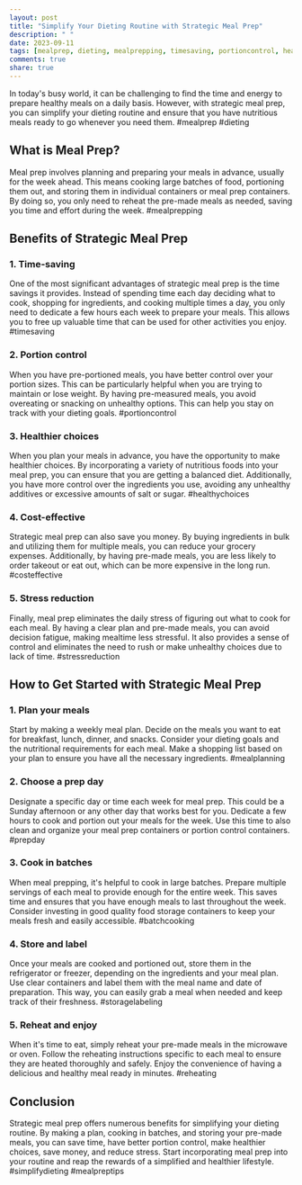 ```yaml
---
layout: post
title: "Simplify Your Dieting Routine with Strategic Meal Prep"
description: " "
date: 2023-09-11
tags: [mealprep, dieting, mealprepping, timesaving, portioncontrol, healthychoices, costeffective, stressreduction, mealplanning, prepday, batchcooking, storagelabeling, reheating, simplifydieting, mealpreptips]
comments: true
share: true
---
```


In today's busy world, it can be challenging to find the time and energy to prepare healthy meals on a daily basis. However, with strategic meal prep, you can simplify your dieting routine and ensure that you have nutritious meals ready to go whenever you need them. #mealprep #dieting 

## What is Meal Prep?

Meal prep involves planning and preparing your meals in advance, usually for the week ahead. This means cooking large batches of food, portioning them out, and storing them in individual containers or meal prep containers. By doing so, you only need to reheat the pre-made meals as needed, saving you time and effort during the week. #mealprepping

## Benefits of Strategic Meal Prep

### 1. Time-saving 

One of the most significant advantages of strategic meal prep is the time savings it provides. Instead of spending time each day deciding what to cook, shopping for ingredients, and cooking multiple times a day, you only need to dedicate a few hours each week to prepare your meals. This allows you to free up valuable time that can be used for other activities you enjoy. #timesaving

### 2. Portion control

When you have pre-portioned meals, you have better control over your portion sizes. This can be particularly helpful when you are trying to maintain or lose weight. By having pre-measured meals, you avoid overeating or snacking on unhealthy options. This can help you stay on track with your dieting goals. #portioncontrol

### 3. Healthier choices

When you plan your meals in advance, you have the opportunity to make healthier choices. By incorporating a variety of nutritious foods into your meal prep, you can ensure that you are getting a balanced diet. Additionally, you have more control over the ingredients you use, avoiding any unhealthy additives or excessive amounts of salt or sugar. #healthychoices

### 4. Cost-effective

Strategic meal prep can also save you money. By buying ingredients in bulk and utilizing them for multiple meals, you can reduce your grocery expenses. Additionally, by having pre-made meals, you are less likely to order takeout or eat out, which can be more expensive in the long run. #costeffective

### 5. Stress reduction

Finally, meal prep eliminates the daily stress of figuring out what to cook for each meal. By having a clear plan and pre-made meals, you can avoid decision fatigue, making mealtime less stressful. It also provides a sense of control and eliminates the need to rush or make unhealthy choices due to lack of time. #stressreduction

## How to Get Started with Strategic Meal Prep

### 1. Plan your meals

Start by making a weekly meal plan. Decide on the meals you want to eat for breakfast, lunch, dinner, and snacks. Consider your dieting goals and the nutritional requirements for each meal. Make a shopping list based on your plan to ensure you have all the necessary ingredients. #mealplanning

### 2. Choose a prep day

Designate a specific day or time each week for meal prep. This could be a Sunday afternoon or any other day that works best for you. Dedicate a few hours to cook and portion out your meals for the week. Use this time to also clean and organize your meal prep containers or portion control containers. #prepday

### 3. Cook in batches

When meal prepping, it's helpful to cook in large batches. Prepare multiple servings of each meal to provide enough for the entire week. This saves time and ensures that you have enough meals to last throughout the week. Consider investing in good quality food storage containers to keep your meals fresh and easily accessible. #batchcooking

### 4. Store and label

Once your meals are cooked and portioned out, store them in the refrigerator or freezer, depending on the ingredients and your meal plan. Use clear containers and label them with the meal name and date of preparation. This way, you can easily grab a meal when needed and keep track of their freshness. #storagelabeling

### 5. Reheat and enjoy

When it's time to eat, simply reheat your pre-made meals in the microwave or oven. Follow the reheating instructions specific to each meal to ensure they are heated thoroughly and safely. Enjoy the convenience of having a delicious and healthy meal ready in minutes. #reheating

## Conclusion

Strategic meal prep offers numerous benefits for simplifying your dieting routine. By making a plan, cooking in batches, and storing your pre-made meals, you can save time, have better portion control, make healthier choices, save money, and reduce stress. Start incorporating meal prep into your routine and reap the rewards of a simplified and healthier lifestyle. #simplifydieting #mealpreptips
